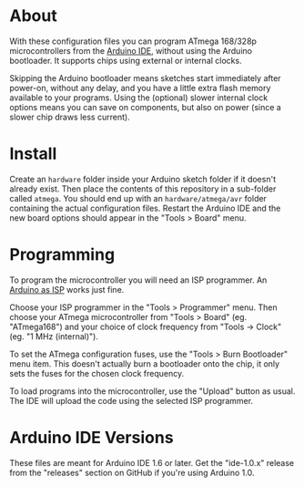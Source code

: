 About
=====

With these configuration files you can program ATmega 168/328p microcontrollers from the [Arduino IDE](http://arduino.cc), without using the Arduino bootloader. It supports chips using external or internal clocks.

Skipping the Arduino bootloader means sketches start immediately after power-on, without any delay, and you have a little extra flash memory available to your programs. Using the (optional) slower internal clock options means you can save on components, but also on power (since a slower chip draws less current).

Install
=======

Create an `hardware` folder inside your Arduino sketch folder if it doesn't already exist. Then place the contents of this repository in a sub-folder called `atmega`. You should end up with an `hardware/atmega/avr` folder containing the actual configuration files. Restart the Arduino IDE and the new board options should appear in the "Tools > Board" menu.

Programming
===========

To program the microcontroller you will need an ISP programmer. An [Arduino as ISP](http://arduino.cc/en/Tutorial/ArduinoISP) works just fine.

Choose your ISP programmer in the "Tools > Programmer" menu. Then choose your ATmega microcontroller from "Tools > Board" (eg. "ATmega168") and your choice of clock frequency from "Tools -> Clock" (eg. "1 MHz (internal)").

To set the ATmega configuration fuses, use the "Tools > Burn Bootloader" menu item. This doesn't actually burn a bootloader onto the chip, it only sets the fuses for the chosen clock frequency.

To load programs into the microcontroller, use the "Upload" button as usual. The IDE will upload the code using the selected ISP programmer.

Arduino IDE Versions
====================

These files are meant for Arduino IDE 1.6 or later. Get the "ide-1.0.x" release from the "releases" section on GitHub if you're using Arduino 1.0.
